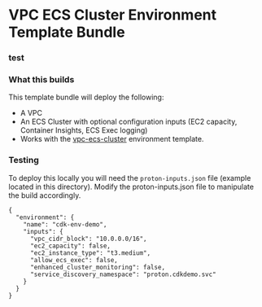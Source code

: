 # VPC ECS Cluster Environment Template Bundle
### test
### What this builds

This template bundle will deploy the following:

- A VPC
- An ECS Cluster with optional configuration inputs (EC2 capacity, Container Insights, ECS Exec logging)
- Works with the [vpc-ecs-cluster](../../../service-templates/vpc-ecs-cluster) environment template.

### Testing

To deploy this locally you will need the `proton-inputs.json` file (example located in this directory).
Modify the proton-inputs.json file to manipulate the build accordingly.

```
{
  "environment": {
    "name": "cdk-env-demo",
    "inputs": {
      "vpc_cidr_block": "10.0.0.0/16",
      "ec2_capacity": false,
      "ec2_instance_type": "t3.medium",
      "allow_ecs_exec": false,
      "enhanced_cluster_monitoring": false,
      "service_discovery_namespace": "proton.cdkdemo.svc"
    }
  }
}

```
